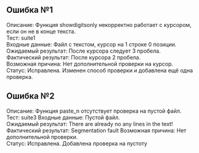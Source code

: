 ## Ошибка №1
Описание: Функция showdigitsonly некорректно работает с курсором, если он не в конце текста.  
Тест: suite1  
Входные данные: Файл с текстом, курсор на 1 строке 0 позиции.  
Ожидаемый результат: После курсора следует 3 пробела.  
Фактический результат: После курсора 2 пробела.  
Возможная причина: Нет дополнительной проверки на курсор.  
Статус: Исправлена. Изменен способ проверки и добавлена ещё одна проверка.  

## Ошибка №2
Описание: Функция paste_n отсутствует проверка на пустой файл.  
Тест: suite3 
Входные данные: Пустой файл.  
Ожидаемый результат: There are already no any lines in the text!  
Фактический результат: Segmentation fault
Возможная причина: Нет дополнительной проверки.  
Статус: Исправлена. Добавлена проверка на пустоту    
